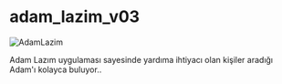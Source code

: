 # adam_lazim_v03

![AdamLazim](https://user-images.githubusercontent.com/9121424/83361486-030da500-a392-11ea-8389-6e282dfc49fc.jpg)

Adam Lazım uygulaması sayesinde yardıma ihtiyacı olan kişiler aradığı Adam'ı kolayca buluyor..



